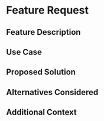 # Feature Request

## Feature Description
<!-- Provide a clear and concise description of the feature you would like to request. Include why you think this feature is necessary and how it would improve the project. -->

## Use Case
<!-- Describe a specific use case where this feature would be beneficial. -->

## Proposed Solution
<!-- Describe how you envision the feature being implemented. You can include technical details, UI/UX suggestions, or any other relevant information. -->

## Alternatives Considered
<!-- If applicable, describe any alternative solutions or approaches you have considered. -->

## Additional Context
<!-- Provide any additional context or details that might help in understanding the request. For example, include links to similar features or relevant discussions. -->

